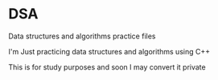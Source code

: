 # DSA
Data structures and algorithms practice files

I'm Just practicing data structures and algorithms using C++

This is for study purposes and soon I may convert it private

